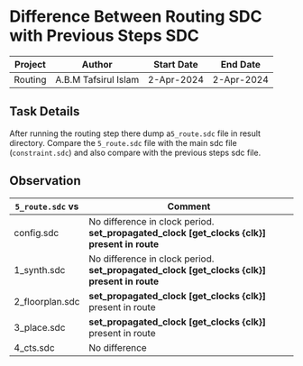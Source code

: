 # Difference Between Routing SDC with Previous Steps SDC

|Project|Author|Start Date|End Date|
|---|---|---|---|
|Routing|A.B.M Tafsirul Islam|2-Apr-2024|2-Apr-2024| 

## Task Details

After running the routing step there dump a`5_route.sdc` file in result directory. Compare the `5_route.sdc` file with the main sdc file (`constraint.sdc`) and also compare with the previous steps sdc file. 

## Observation

|`5_route.sdc` vs|Comment|
|---|---|
|config.sdc|No difference in clock period. <br>**set_propagated_clock [get_clocks {clk}] present in route**|
|1_synth.sdc|No difference in clock period.<br>**set_propagated_clock [get_clocks {clk}] present in route**|
|2_floorplan.sdc|**set_propagated_clock [get_clocks {clk}]** present in route|
|3_place.sdc|**set_propagated_clock [get_clocks {clk}]** present in route|
|4_cts.sdc|No difference|